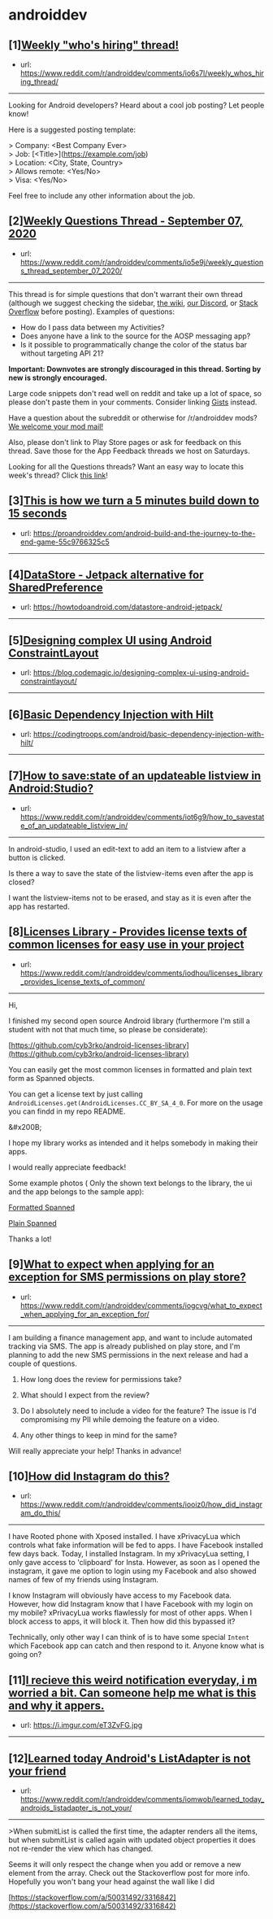 # androiddev
## [1][Weekly "who's hiring" thread!](https://www.reddit.com/r/androiddev/comments/io6s7l/weekly_whos_hiring_thread/)
- url: https://www.reddit.com/r/androiddev/comments/io6s7l/weekly_whos_hiring_thread/
---
Looking for Android developers? Heard about a cool job posting? Let people know!

Here is a suggested posting template:

&gt; Company: &lt;Best Company Ever&gt;  
&gt; Job: [&lt;Title&gt;]\(https://example.com/job)  
&gt; Location: &lt;City, State, Country&gt;  
&gt; Allows remote: &lt;Yes/No&gt;  
&gt; Visa: &lt;Yes/No&gt;  

Feel free to include any other information about the job.
## [2][Weekly Questions Thread - September 07, 2020](https://www.reddit.com/r/androiddev/comments/io5e9j/weekly_questions_thread_september_07_2020/)
- url: https://www.reddit.com/r/androiddev/comments/io5e9j/weekly_questions_thread_september_07_2020/
---
This thread is for simple questions that don't warrant their own thread (although we suggest checking the sidebar, [the wiki](http://www.reddit.com/r/androiddev/wiki/), [our Discord](https://discord.gg/D2cNrqX), or [Stack Overflow](http://stackoverflow.com) before posting). Examples of questions:

* How do I pass data between my Activities?
* Does anyone have a link to the source for the AOSP messaging app?
* Is it possible to programmatically change the color of the status bar without targeting API 21?

**Important: Downvotes are strongly discouraged in this thread. Sorting by new is strongly encouraged.**

Large code snippets don't read well on reddit and take up a lot of space, so please don't paste them in your comments. Consider linking [Gists](https://gist.github.com) instead.

Have a question about the subreddit or otherwise for /r/androiddev mods? [We welcome your mod mail!](http://www.reddit.com/message/compose?to=%2Fr%2Fandroiddev)

Also, please don't link to Play Store pages or ask for feedback on this thread. Save those for the App Feedback threads we host on Saturdays.

Looking for all the Questions threads? Want an easy way to locate this week's thread? Click [this link](https://www.reddit.com/r/androiddev/search?q=title%3A%22questions+thread%22+author%3A%22AutoModerator%22&amp;restrict_sr=on&amp;sort=new&amp;t=all)!
## [3][This is how we turn a 5 minutes build down to 15 seconds](https://www.reddit.com/r/androiddev/comments/iolnah/this_is_how_we_turn_a_5_minutes_build_down_to_15/)
- url: https://proandroiddev.com/android-build-and-the-journey-to-the-end-game-55c9766325c5
---

## [4][DataStore - Jetpack alternative for SharedPreference](https://www.reddit.com/r/androiddev/comments/ioq7ox/datastore_jetpack_alternative_for_sharedpreference/)
- url: https://howtodoandroid.com/datastore-android-jetpack/
---

## [5][Designing complex UI using Android ConstraintLayout](https://www.reddit.com/r/androiddev/comments/iosv86/designing_complex_ui_using_android/)
- url: https://blog.codemagic.io/designing-complex-ui-using-android-constraintlayout/
---

## [6][Basic Dependency Injection with Hilt](https://www.reddit.com/r/androiddev/comments/io8rop/basic_dependency_injection_with_hilt/)
- url: https://codingtroops.com/android/basic-dependency-injection-with-hilt/
---

## [7][How to save:state of an updateable listview in Android:Studio?](https://www.reddit.com/r/androiddev/comments/iot6g9/how_to_savestate_of_an_updateable_listview_in/)
- url: https://www.reddit.com/r/androiddev/comments/iot6g9/how_to_savestate_of_an_updateable_listview_in/
---
In android-studio, I used an edit-text to add an item to a listview after a button is clicked.

Is there a way to save the state of the listview-items even after the app is closed?

I want the listview-items not to be erased, and stay as it is even after the app has restarted.
## [8][Licenses Library - Provides license texts of common licenses for easy use in your project](https://www.reddit.com/r/androiddev/comments/iodhou/licenses_library_provides_license_texts_of_common/)
- url: https://www.reddit.com/r/androiddev/comments/iodhou/licenses_library_provides_license_texts_of_common/
---
Hi,

I finished my second open source Android library (furthermore I'm still a student with not that much time, so please be considerate):

[https://github.com/cyb3rko/android-licenses-library](https://github.com/cyb3rko/android-licenses-library)

You can easily get the most common licenses in formatted and plain text form as Spanned objects.

You can get a license text by just calling  `AndroidLicenses.get(AndroidLicenses.CC_BY_SA_4_0`. For more on the usage you can findd in my repo README.

&amp;#x200B;

I hope my library works as intended and it helps somebody in making their apps.

I would really appreciate feedback!

Some example photos ( Only the shown text belongs to the library, the ui and the app belongs to the sample app):

[Formatted Spanned](https://preview.redd.it/hay944suurl51.png?width=320&amp;format=png&amp;auto=webp&amp;s=257caaf79112a794515c992544a29e78716baedb)

[Plain Spanned](https://preview.redd.it/va39jngvurl51.png?width=320&amp;format=png&amp;auto=webp&amp;s=7055c505347987441f2cedfee608a05203b9c03e)

Thanks a lot!
## [9][What to expect when applying for an exception for SMS permissions on play store?](https://www.reddit.com/r/androiddev/comments/iogcvg/what_to_expect_when_applying_for_an_exception_for/)
- url: https://www.reddit.com/r/androiddev/comments/iogcvg/what_to_expect_when_applying_for_an_exception_for/
---
I am building a finance management app, and want to include automated tracking via SMS. The app is already published on play store, and I'm planning to add the new SMS permissions in the next release and had a couple of questions.

1. How long does the review for permissions take?

2. What should I expect from the review?

3. Do I absolutely need to include a video for the feature? The issue is I'd compromising my PII while demoing the feature on a video.

4. Any other things to keep in mind for the same? 

Will really appreciate your help! Thanks in advance!
## [10][How did Instagram do this?](https://www.reddit.com/r/androiddev/comments/iooiz0/how_did_instagram_do_this/)
- url: https://www.reddit.com/r/androiddev/comments/iooiz0/how_did_instagram_do_this/
---
I have Rooted phone with Xposed installed. I have xPrivacyLua which controls what fake information will be fed to apps. I have Facebook installed few days back. Today, I installed Instagram. In my xPrivacyLua setting, I only gave access to 'clipboard' for Insta. However, as soon as I opened the instagram, it gave me option to login using my Facebook and also showed names of few of my friends using Instagram.

I know Instagram will obviously have access to my Facebook data. However, how did Instagram know that I have Facebook with my login on my mobile? xPrivacyLua works flawlessly for most of other apps. When I block access to apps, it will block it. Then how did this bypassed it?

Technically, only other way I can think of is to have some special `Intent` which Facebook app can catch and then respond to it. Anyone know what is going on?
## [11][I recieve this weird notification everyday, i m worried a bit. Can someone help me what is this and why it appers.](https://www.reddit.com/r/androiddev/comments/iorhuf/i_recieve_this_weird_notification_everyday_i_m/)
- url: https://i.imgur.com/eT3ZvFG.jpg
---

## [12][Learned today Android's ListAdapter is not your friend](https://www.reddit.com/r/androiddev/comments/iomwob/learned_today_androids_listadapter_is_not_your/)
- url: https://www.reddit.com/r/androiddev/comments/iomwob/learned_today_androids_listadapter_is_not_your/
---
&gt;When submitList is called the first time, the adapter  renders all the items, but when submitList is called again with updated  object properties it does not re-render the view which has changed.

Seems it will only respect the change when you add or remove a new element from the array. Check out the Stackoverflow post for more info. Hopefully you won't bang your head against the wall like I did

[https://stackoverflow.com/a/50031492/3316842](https://stackoverflow.com/a/50031492/3316842)

